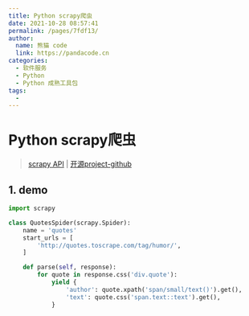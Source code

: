 ```yaml
---
title: Python scrapy爬虫
date: 2021-10-28 08:57:41
permalink: /pages/7fdf13/
author: 
  name: 熊猫 code
  link: https://pandacode.cn
categories: 
  - 软件服务
  - Python
  - Python 成熟工具包
tags: 
  - 
---
```


# Python scrapy爬虫

> [scrapy API](https://docs.scrapy.org/zh/) | [开源project-github](https://github.com/scrapy/scrapy) 

## 1. demo

```python
import scrapy

class QuotesSpider(scrapy.Spider):
    name = 'quotes'
    start_urls = [
        'http://quotes.toscrape.com/tag/humor/',
    ]

    def parse(self, response):
        for quote in response.css('div.quote'):
            yield {
                'author': quote.xpath('span/small/text()').get(),
                'text': quote.css('span.text::text').get(),
            } 
```

